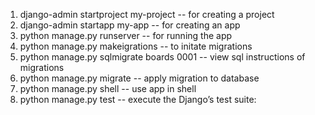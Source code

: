 1. django-admin startproject my-project -- for creating a project
2. django-admin startapp my-app -- for creating an app
3. python manage.py runserver -- for running the app
4. python manage.py makeigrations -- to initate migrations
5. python manage.py sqlmigrate boards 0001 -- view sql instructions of migrations
6. python manage.py migrate -- apply migration to database
7. python manage.py shell -- use app in shell
8. python manage.py test -- execute the Django’s test suite: